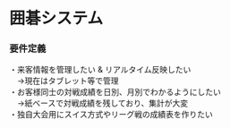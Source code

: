 # 囲碁システム

### 要件定義
・来客情報を管理したい & リアルタイム反映したい  
　→現在はタブレット等で管理  
・お客様同士の対戦成績を日別、月別でわかるようにしたい  
　→紙ベースで対戦成績を残しており、集計が大変  
・独自大会用にスイス方式やリーグ戦の成績表を作りたい

